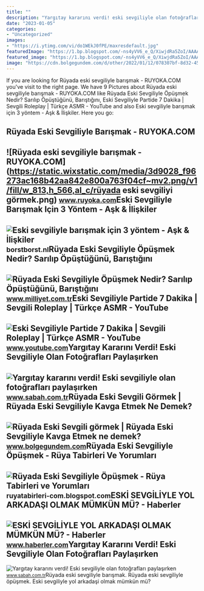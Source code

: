 ```yaml
---
title: ""
description: "Yargıtay kararını verdi! eski sevgiliyle olan fotoğrafları paylaşırken"
date: "2023-01-05"
categories:
- "Uncategorized"
images:
- "https://i.ytimg.com/vi/do1WEkJ0fPE/maxresdefault.jpg"
featuredImage: "https://1.bp.blogspot.com/-ns4yVV6_e_Q/XiwjdRa5ZoI/AAAAAAAAMk0/cp4ys3HlChIepBSPQ3C0f8bp6AeFxi_DgCLcBGAsYHQ/s1600/ruyada-eski-sevgiliyle-opusmek.jpg"
featured_image: "https://1.bp.blogspot.com/-ns4yVV6_e_Q/XiwjdRa5ZoI/AAAAAAAAMk0/cp4ys3HlChIepBSPQ3C0f8bp6AeFxi_DgCLcBGAsYHQ/s1600/ruyada-eski-sevgiliyle-opusmek.jpg"
image: "https://cdn.bolgegundem.com/d/other/2022/01/12/078307bf-8d32-456f-b076-6952712f6b7f.jpg"
---
```


If you are looking for Rüyada eski sevgiliyle barışmak - RUYOKA.COM you've visit to the right page. We have 9 Pictures about Rüyada eski sevgiliyle barışmak - RUYOKA.COM like Rüyada Eski Sevgiliyle Öpüşmek Nedir? Sarılıp Öpüştüğünü, Barıştığını, Eski Sevgiliyle Partide 7 Dakika | Sevgili Roleplay | Türkçe ASMR - YouTube and also Eski sevgiliyle barışmak için 3 yöntem - Aşk &amp; İlişkiler. Here you go:

Rüyada Eski Sevgiliyle Barışmak - RUYOKA.COM
--------------------------------------------

 ![Rüyada eski sevgiliyle barışmak - RUYOKA.COM](https://static.wixstatic.com/media/3d9028_f96273ac168b42aa842e800a763f04cf~mv2.png/v1/fill/w_813,h_566,al_c/rüyada eski sevgiliyi görmek.png) <small>www.ruyoka.com</small>Eski Sevgiliyle Barışmak Için 3 Yöntem - Aşk &amp; İlişkiler
------------------------------------------------------------

 ![Eski sevgiliyle barışmak için 3 yöntem - Aşk & İlişkiler](https://seyler.ekstat.com/img/max/800/X/XcRVKdndUxtZG0ax-635980637507718941.jpg) <small>borstborst.nl</small>Rüyada Eski Sevgiliyle Öpüşmek Nedir? Sarılıp Öpüştüğünü, Barıştığını
---------------------------------------------------------------------

 ![Rüyada Eski Sevgiliyle Öpüşmek Nedir? Sarılıp Öpüştüğünü, Barıştığını](https://i2.milimaj.com/i/milliyet/75/0x410/5fb5b965adcdeb23b8c7625f.jpg) <small>www.milliyet.com.tr</small>Eski Sevgiliyle Partide 7 Dakika | Sevgili Roleplay | Türkçe ASMR - YouTube
---------------------------------------------------------------------------

 ![Eski Sevgiliyle Partide 7 Dakika | Sevgili Roleplay | Türkçe ASMR - YouTube](https://i.ytimg.com/vi/do1WEkJ0fPE/maxresdefault.jpg) <small>www.youtube.com</small>Yargıtay Kararını Verdi! Eski Sevgiliyle Olan Fotoğrafları Paylaşırken
----------------------------------------------------------------------

 ![Yargıtay kararını verdi! Eski sevgiliyle olan fotoğrafları paylaşırken](https://iasbh.tmgrup.com.tr/aabd66/0/0/0/0/0/0?u=https://isbh.tmgrup.com.tr/sbh/2021/11/24/yargitay-kararini-verdi-eski-sevgiliyle-olan-fotograflari-paylasirken-dikkat-1637725204001.jpg&mw=600) <small>www.sabah.com.tr</small>Rüyada Eski Sevgili Görmek | Rüyada Eski Sevgiliyle Kavga Etmek Ne Demek?
-------------------------------------------------------------------------

 ![Rüyada Eski Sevgili görmek | Rüyada Eski Sevgiliyle Kavga Etmek ne demek?](https://cdn.bolgegundem.com/d/other/2022/01/12/078307bf-8d32-456f-b076-6952712f6b7f.jpg) <small>www.bolgegundem.com</small>Rüyada Eski Sevgiliyle Öpüşmek - Rüya Tabirleri Ve Yorumları
------------------------------------------------------------

 ![Rüyada Eski Sevgiliyle Öpüşmek - Rüya Tabirleri ve Yorumları](https://1.bp.blogspot.com/-ns4yVV6_e_Q/XiwjdRa5ZoI/AAAAAAAAMk0/cp4ys3HlChIepBSPQ3C0f8bp6AeFxi_DgCLcBGAsYHQ/s1600/ruyada-eski-sevgiliyle-opusmek.jpg) <small>ruyatabirleri-com.blogspot.com</small>ESKİ SEVGİLİYLE YOL ARKADAŞI OLMAK MÜMKÜN MÜ? - Haberler
--------------------------------------------------------

 ![ESKİ SEVGİLİYLE YOL ARKADAŞI OLMAK MÜMKÜN MÜ? - Haberler](https://i.hbrcdn.com/haber/2021/01/12/eski-sevgiliyle-yol-arkadasi-olmak-mumkun-mu-13861645_amp.jpg) <small>www.haberler.com</small>Yargıtay Kararını Verdi! Eski Sevgiliyle Olan Fotoğrafları Paylaşırken
----------------------------------------------------------------------

 ![Yargıtay kararını verdi! Eski sevgiliyle olan fotoğrafları paylaşırken](https://iasbh.tmgrup.com.tr/9ffed6/640/314/0/0/752/640?u=https://isbh.tmgrup.com.tr/sbh/2021/11/24/yargitay-kararini-verdi-eski-sevgiliyle-olan-fotograflari-paylasirken-dikkat-1637725246081.jpeg&bg=1) <small>www.sabah.com.tr</small>Rüyada eski sevgiliyle barışmak. Rüyada eski sevgiliyle öpüşmek. Eski̇ sevgi̇li̇yle yol arkadaşi olmak mümkün mü?
